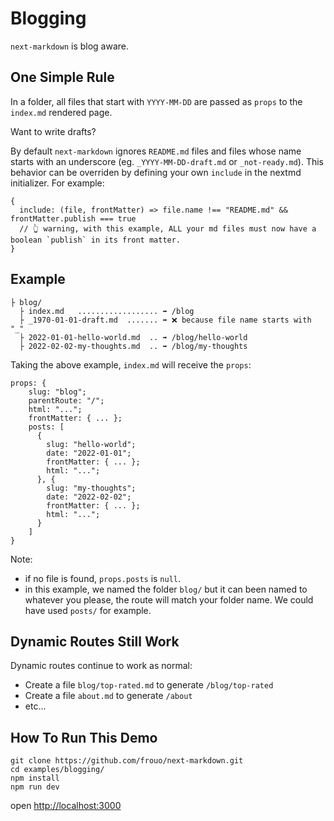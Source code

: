 # Blogging

`next-markdown` is blog aware.

## One Simple Rule

In a folder, all files that start with `YYYY-MM-DD` are passed as `props` to the `index.md` rendered page.

Want to write drafts?

By default `next-markdown` ignores `README.md` files and files whose name starts with an underscore (eg. `_YYYY-MM-DD-draft.md` or `_not-ready.md`). This behavior can be overriden by defining your own `include` in the nextmd initializer. For example:

```
{
  include: (file, frontMatter) => file.name !== "README.md" && frontMatter.publish === true
  // 👆 warning, with this example, ALL your md files must now have a boolean `publish` in its front matter.
}
```

## Example

```
├ blog/
  ├ index.md   .................. ➡️ /blog
  ├ _1970-01-01-draft.md  ....... ➡️ ❌ because file name starts with "_"
  ├ 2022-01-01-hello-world.md  .. ➡️ /blog/hello-world
  ├ 2022-02-02-my-thoughts.md  .. ➡️ /blog/my-thoughts
```

Taking the above example, `index.md` will receive the `props`:

```
props: {
    slug: "blog";
    parentRoute: "/";
    html: "...";
    frontMatter: { ... };
    posts: [
      {
        slug: "hello-world";
        date: "2022-01-01";
        frontMatter: { ... };
        html: "...";
      }, {
        slug: "my-thoughts";
        date: "2022-02-02";
        frontMatter: { ... };
        html: "...";
      }
    ]
}
```

Note:

- if no file is found, `props.posts` is `null`.
- in this example, we named the folder `blog/` but it can been named to whatever you please, the route will match your folder name. We could have used `posts/` for example.

## Dynamic Routes Still Work

Dynamic routes continue to work as normal:

- Create a file `blog/top-rated.md` to generate `/blog/top-rated`
- Create a file `about.md` to generate `/about`
- etc...

## How To Run This Demo

```
git clone https://github.com/frouo/next-markdown.git
cd examples/blogging/
npm install
npm run dev
```

open [http://localhost:3000](http://localhost:3000)
